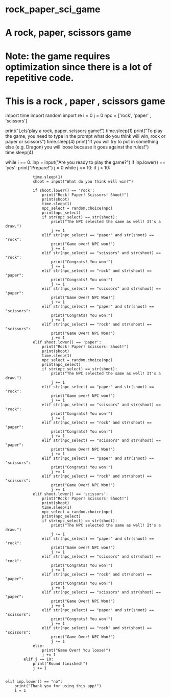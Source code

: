 # rock_paper_sci_game
# A rock, paper, scissors game
# Note: the game requires optimization since there is a lot of repetitive code.
# This is a rock , paper , scissors game

import time
import random
import re
i = 0
j = 0
npc = ['rock', 'paper' , 'scissors']


print("Lets'play a rock, paper, scissors game!")
time.sleep(1)
print("To play the game, you need to type in the prompt what do you think will win, rock or paper or scissors")
time.sleep(4)
print("If you will try to put in something else (e.g. Dragon) you will loose because it goes against the rules!")
time.sleep(4)

while i == 0:
    inp = input("Are you ready to play the game?")
    if inp.lower() == 'yes':
        print("Prepare!")
        j = 0
        while j <= 10:
            if j < 10:


                time.sleep(1)
                shoot = input("What do you think will win?")

                if shoot.lower() == 'rock':
                    print("Rock! Paper! Scissors! Shoot!")
                    print(shoot)
                    time.sleep(1)
                    npc_select = random.choice(npc)
                    print(npc_select)
                    if str(npc_select) == str(shoot):
                        print("The NPC selected the same as well! It's a draw.")
                        j += 1
                    elif str(npc_select) == "paper" and str(shoot) == "rock":
                        print("Game over! NPC won!")
                        j += 1
                    elif str(npc_select) == "scissors" and str(shoot) == "rock":
                        print("Congrats! You won!")
                        j += 1
                    elif str(npc_select) == "rock" and str(shoot) == "paper":
                        print("Congrats! You won!")
                        j += 1
                    elif str(npc_select) == "scissors" and str(shoot) == "paper":
                        print("Game Over! NPC Won!")
                        j += 1
                    elif str(npc_select) == "paper" and str(shoot) == "scissors":
                        print("Congrats! You won!")
                        j += 1
                    elif str(npc_select) == "rock" and str(shoot) == "scissors":
                        print("Game Over! NPC Won!")
                        j += 1
                elif shoot.lower() == 'paper':
                    print("Rock! Paper! Scissors! Shoot!")
                    print(shoot)
                    time.sleep(1)
                    npc_select = random.choice(npc)
                    print(npc_select)
                    if str(npc_select) == str(shoot):
                        print("The NPC selected the same as well! It's a draw.")
                        j += 1
                    elif str(npc_select) == "paper" and str(shoot) == "rock":
                        print("Game over! NPC won!")
                        j += 1
                    elif str(npc_select) == "scissors" and str(shoot) == "rock":
                        print("Congrats! You won!")
                        j += 1
                    elif str(npc_select) == "rock" and str(shoot) == "paper":
                        print("Congrats! You won!")
                        j += 1
                    elif str(npc_select) == "scissors" and str(shoot) == "paper":
                        print("Game Over! NPC Won!")
                        j += 1
                    elif str(npc_select) == "paper" and str(shoot) == "scissors":
                        print("Congrats! You won!")
                        j += 1
                    elif str(npc_select) == "rock" and str(shoot) == "scissors":
                        print("Game Over! NPC Won!")
                        j += 1
                elif shoot.lower() == 'scissors':
                    print("Rock! Paper! Scissors! Shoot!")
                    print(shoot)
                    time.sleep(1)
                    npc_select = random.choice(npc)
                    print(npc_select)
                    if str(npc_select) == str(shoot):
                        print("The NPC selected the same as well! It's a draw.")
                        j += 1
                    elif str(npc_select) == "paper" and str(shoot) == "rock":
                        print("Game over! NPC won!")
                        j += 1
                    elif str(npc_select) == "scissors" and str(shoot) == "rock":
                        print("Congrats! You won!")
                        j += 1
                    elif str(npc_select) == "rock" and str(shoot) == "paper":
                        print("Congrats! You won!")
                        j += 1
                    elif str(npc_select) == "scissors" and str(shoot) == "paper":
                        print("Game Over! NPC Won!")
                        j += 1
                    elif str(npc_select) == "paper" and str(shoot) == "scissors":
                        print("Congrats! You won!")
                        j += 1
                    elif str(npc_select) == "rock" and str(shoot) == "scissors":
                        print("Game Over! NPC Won!")
                        j += 1
                else:
                    print("Game Over! You loose!")
                    j += 1
            elif j == 10:
                print("Round finished!")
                j += 1


    elif inp.lower() == "no":
        print("Thank you for using this app!")
        i = 1
